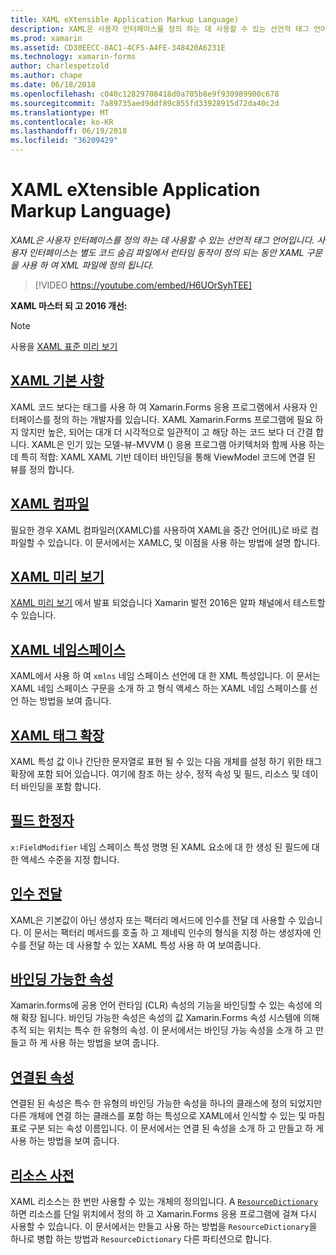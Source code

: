 ```yaml
---
title: XAML eXtensible Application Markup Language)
description: XAML은 사용자 인터페이스를 정의 하는 데 사용할 수 있는 선언적 태그 언어입니다. 사용자 인터페이스는 별도 코드 숨김 파일에서 런타임 동작이 정의 되는 동안 XAML 구문을 사용 하 여 XML 파일에 정의 됩니다.
ms.prod: xamarin
ms.assetid: CD30EECC-8AC1-4CF5-A4FE-348420A6231E
ms.technology: xamarin-forms
author: charlespetzold
ms.author: chape
ms.date: 06/18/2018
ms.openlocfilehash: c040c12829708418d0a705b8e9f930989900c678
ms.sourcegitcommit: 7a89735aed9ddf89c855fd33928915d72da40c2d
ms.translationtype: MT
ms.contentlocale: ko-KR
ms.lasthandoff: 06/19/2018
ms.locfileid: "36209429"
---
```

# <a name="extensible-application-markup-language-xaml"></a>XAML eXtensible Application Markup Language)

_XAML은 사용자 인터페이스를 정의 하는 데 사용할 수 있는 선언적 태그 언어입니다. 사용자 인터페이스는 별도 코드 숨김 파일에서 런타임 동작이 정의 되는 동안 XAML 구문을 사용 하 여 XML 파일에 정의 됩니다._

> [!VIDEO https://youtube.com/embed/H6UOrSyhTEE]

**XAML 마스터 되 고 2016 개선:**

> [!NOTE]
> 사용을 [XAML 표준 미리 보기](standard/index.md)

<a name="xaml" />

## <a name="xaml-basicsxaml-basicsindexmd"></a>[XAML 기본 사항](xaml-basics/index.md)

XAML 코드 보다는 태그를 사용 하 여 Xamarin.Forms 응용 프로그램에서 사용자 인터페이스를 정의 하는 개발자를 있습니다. XAML Xamarin.Forms 프로그램에 필요 하지 않지만 높은, 되어는 대개 더 시각적으로 일관적이 고 해당 하는 코드 보다 더 간결 합니다. XAML은 인기 있는 모델-뷰-MVVM () 응용 프로그램 아키텍처와 함께 사용 하는 데 특히 적합: XAML XAML 기반 데이터 바인딩을 통해 ViewModel 코드에 연결 된 뷰를 정의 합니다.

## <a name="xaml-compilationxamlcmd"></a>[XAML 컴파일](xamlc.md)

필요한 경우 XAML 컴파일러(XAMLC)를 사용하여 XAML을 중간 언어(IL)로 바로 컴파일할 수 있습니다. 이 문서에서는 XAMLC, 및 이점을 사용 하는 방법에 설명 합니다.

## <a name="xaml-previewerxaml-previewermd"></a>[XAML 미리 보기](xaml-previewer.md)

[XAML 미리 보기](~/xamarin-forms/xaml/xaml-previewer.md) 에서 발표 되었습니다 Xamarin 발전 2016은 알파 채널에서 테스트할 수 있습니다.

## <a name="xaml-namespacesnamespacesmd"></a>[XAML 네임스페이스](namespaces.md)

XAML에서 사용 하 여 `xmlns` 네임 스페이스 선언에 대 한 XML 특성입니다. 이 문서는 XAML 네임 스페이스 구문을 소개 하 고 형식 액세스 하는 XAML 네임 스페이스를 선언 하는 방법을 보여 줍니다.

## <a name="xaml-markup-extensionsmarkup-extensionsindexmd"></a>[XAML 태그 확장](markup-extensions/index.md)

XAML 특성 값 이나 간단한 문자열로 표현 될 수 있는 다음 개체를 설정 하기 위한 태그 확장에 포함 되어 있습니다. 여기에 참조 하는 상수, 정적 속성 및 필드, 리소스 및 데이터 바인딩을 포함 합니다.

## <a name="field-modifiersfield-modifiersmd"></a>[필드 한정자](field-modifiers.md)

`x:FieldModifier` 네임 스페이스 특성 명명 된 XAML 요소에 대 한 생성 된 필드에 대 한 액세스 수준을 지정 합니다.

## <a name="passing-argumentspassing-argumentsmd"></a>[인수 전달](passing-arguments.md)

XAML은 기본값이 아닌 생성자 또는 팩터리 메서드에 인수를 전달 데 사용할 수 있습니다. 이 문서는 팩터리 메서드를 호출 하 고 제네릭 인수의 형식을 지정 하는 생성자에 인수를 전달 하는 데 사용할 수 있는 XAML 특성 사용 하 여 보여줍니다.

## <a name="bindable-propertiesbindable-propertiesmd"></a>[바인딩 가능한 속성](bindable-properties.md)

Xamarin.forms에 공용 언어 런타임 (CLR) 속성의 기능을 바인딩할 수 있는 속성에 의해 확장 됩니다. 바인딩 가능한 속성은 속성의 값 Xamarin.Forms 속성 시스템에 의해 추적 되는 위치는 특수 한 유형의 속성. 이 문서에서는 바인딩 가능 속성을 소개 하 고 만들고 하 게 사용 하는 방법을 보여 줍니다.

## <a name="attached-propertiesattached-propertiesmd"></a>[연결된 속성](attached-properties.md)

연결된 된 속성은 특수 한 유형의 바인딩 가능한 속성을 하나의 클래스에 정의 되었지만 다른 개체에 연결 하는 클래스를 포함 하는 특성으로 XAML에서 인식할 수 있는 및 마침표로 구분 되는 속성 이름입니다. 이 문서에서는 연결 된 속성을 소개 하 고 만들고 하 게 사용 하는 방법을 보여 줍니다.

## <a name="resource-dictionariesresource-dictionariesmd"></a>[리소스 사전](resource-dictionaries.md)

XAML 리소스는 한 번만 사용할 수 있는 개체의 정의입니다. A [ `ResourceDictionary` ](https://developer.xamarin.com/api/type/Xamarin.Forms.ResourceDictionary/) 하면 리소스를 단일 위치에서 정의 하 고 Xamarin.Forms 응용 프로그램에 걸쳐 다시 사용할 수 있습니다. 이 문서에서는 만들고 사용 하는 방법을 `ResourceDictionary`을 하나로 병합 하는 방법과 `ResourceDictionary` 다른 파티션으로 합니다.
